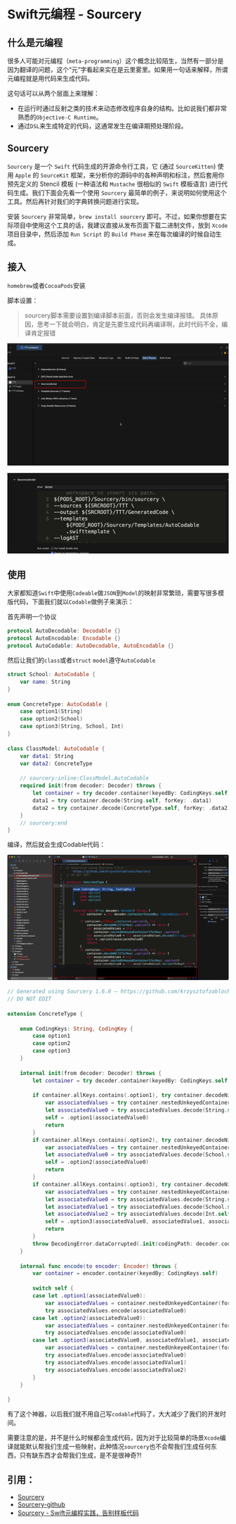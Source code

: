 # Swift元编程 - Sourcery

## 什么是元编程

很多人可能对元编程（`meta-programming`）这个概念比较陌生，当然有一部分是因为翻译的问题，这个“元”字看起来实在是云里雾里。如果用一句话来解释，所谓元编程就是用代码来生成代码。

这句话可以从两个层面上来理解：

- 在运行时通过反射之类的技术来动态修改程序自身的结构。比如说我们都非常熟悉的`Objective-C Runtime`。
- 通过`DSL`来生成特定的代码，这通常发生在编译期预处理阶段。

## Sourcery

`Sourcery` 是一个 `Swift` 代码生成的开源命令行工具，它 (通过 `SourceKitten`) 使用 `Apple` 的 `SourceKit` 框架，来分析你的源码中的各种声明和标注，然后套用你预先定义的 Stencil 模板 (一种语法和 `Mustache` 很相似的 `Swift` 模板语言) 进行代码生成。我们下面会先看一个使用 `Sourcery` 最简单的例子，来说明如何使用这个工具。然后再针对我们的字典转换问题进行实现。

安装 `Sourcery` 非常简单，`brew install sourcery` 即可。不过，如果你想要在实际项目中使用这个工具的话，我建议直接从发布页面下载二进制文件，放到 `Xcode` 项目目录中，然后添加 `Run Script` 的 `Build Phase` 来在每次编译的时候自动生成。

## 接入

`homebrew`或者`CocoaPods`安装

脚本设置：

> sourcery脚本需要设置到编译脚本前面，否则会发生编译报错。
> 具体原因，思考一下就会明白，肯定是先要生成代码再编译啊，此时代码不全，编译肯定报错

![image.png](../ArticleImageResources/Sourcery/SourcerySetScript.png)

![image.png](../ArticleImageResources/Sourcery/SourceryScript.png)


## 使用

大家都知道`Swift`中使用`Codeable`做`JSON`到`Model`的映射非常繁琐，需要写很多模版代码，下面我们就以`Codable`做例子来演示：

首先声明一个协议
```swift
protocol AutoDecodable: Decodable {}
protocol AutoEncodable: Encodable {}
protocol AutoCodable: AutoDecodable, AutoEncodable {}
```

然后让我们的`class`或者`struct` `model`遵守`AutoCodable`

```swift
struct School: AutoCodable {
    var name: String
}

enum ConcreteType: AutoCodable {
    case option1(String)
    case option2(School)
    case option3(String, School, Int)
}

class ClassModel: AutoCodable {
    var data1: String
    var data2: ConcreteType
    
    // sourcery:inline:ClassModel.AutoCodable
    required init(from decoder: Decoder) throws {
        let container = try decoder.container(keyedBy: CodingKeys.self)
        data1 = try container.decode(String.self, forKey: .data1)
        data2 = try container.decode(ConcreteType.self, forKey: .data2)
    }
    // sourcery:end
}
```

编译，然后就会生成Codable代码：

![image.png](../ArticleImageResources/Sourcery/SourceryGeneratedCode.png)

```swift
// Generated using Sourcery 1.6.0 — https://github.com/krzysztofzablocki/Sourcery
// DO NOT EDIT

extension ConcreteType {

    enum CodingKeys: String, CodingKey {
        case option1
        case option2
        case option3
    }

    internal init(from decoder: Decoder) throws {
        let container = try decoder.container(keyedBy: CodingKeys.self)

        if container.allKeys.contains(.option1), try container.decodeNil(forKey: .option1) == false {
            var associatedValues = try container.nestedUnkeyedContainer(forKey: .option1)
            let associatedValue0 = try associatedValues.decode(String.self)
            self = .option1(associatedValue0)
            return
        }
        if container.allKeys.contains(.option2), try container.decodeNil(forKey: .option2) == false {
            var associatedValues = try container.nestedUnkeyedContainer(forKey: .option2)
            let associatedValue0 = try associatedValues.decode(School.self)
            self = .option2(associatedValue0)
            return
        }
        if container.allKeys.contains(.option3), try container.decodeNil(forKey: .option3) == false {
            var associatedValues = try container.nestedUnkeyedContainer(forKey: .option3)
            let associatedValue0 = try associatedValues.decode(String.self)
            let associatedValue1 = try associatedValues.decode(School.self)
            let associatedValue2 = try associatedValues.decode(Int.self)
            self = .option3(associatedValue0, associatedValue1, associatedValue2)
            return
        }
        throw DecodingError.dataCorrupted(.init(codingPath: decoder.codingPath, debugDescription: "Unknown enum case"))
    }

    internal func encode(to encoder: Encoder) throws {
        var container = encoder.container(keyedBy: CodingKeys.self)

        switch self {
        case let .option1(associatedValue0):
            var associatedValues = container.nestedUnkeyedContainer(forKey: .option1)
            try associatedValues.encode(associatedValue0)
        case let .option2(associatedValue0):
            var associatedValues = container.nestedUnkeyedContainer(forKey: .option2)
            try associatedValues.encode(associatedValue0)
        case let .option3(associatedValue0, associatedValue1, associatedValue2):
            var associatedValues = container.nestedUnkeyedContainer(forKey: .option3)
            try associatedValues.encode(associatedValue0)
            try associatedValues.encode(associatedValue1)
            try associatedValues.encode(associatedValue2)
        }
    }

}
```

有了这个神器，以后我们就不用自己写`codable`代码了，大大减少了我们的开发时间。

需要注意的是，并不是什么时候都会生成代码，因为对于比较简单的场景`Xcode`编译就能默认帮我们生成一些映射，此种情况`sourcery`也不会帮我们生成任何东西，只有缺东西才会帮我们生成，是不是很神奇?!

## 引用：

- [Sourcery](https://merowing.info/Sourcery/codable.html)
- [Sourcery-github](https://github.com/krzysztofzablocki/Sourcery)
- [Sourcery - Swift元编程实践，告别样板代码](https://www.jianshu.com/p/3815dbd928fb)
